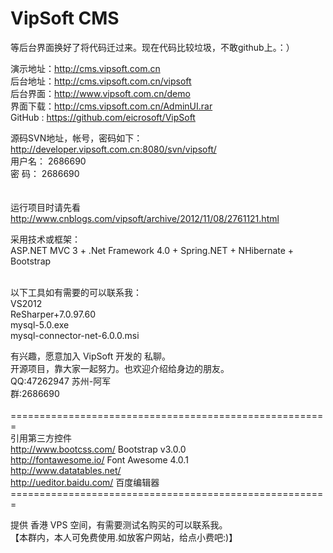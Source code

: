 VipSoft CMS
=======
等后台界面换好了将代码迁过来。现在代码比较垃圾，不敢github上。：）

演示地址：http://cms.vipsoft.com.cn <br/>
后台地址：http://cms.vipsoft.com.cn/vipsoft  <br/>
后台界面：http://www.vipsoft.com.cn/demo  <br/>
界面下载：http://cms.vipsoft.com.cn/AdminUI.rar  <br/>
GitHub  : https://github.com/eicrosoft/VipSoft  <br/>

源码SVN地址，帐号，密码如下： <br/>
http://developer.vipsoft.com.cn:8080/svn/vipsoft/ <br/>
用户名： 2686690 <br/>
密  码： 2686690 <br/>
 <br/>
  <br/>
运行项目时请先看 <br/>
http://www.cnblogs.com/vipsoft/archive/2012/11/08/2761121.html <br/>


采用技术或框架： <br/>
ASP.NET MVC 3 + .Net Framework 4.0 + Spring.NET + NHibernate + Bootstrap <br/>

 <br/>
以下工具如有需要的可以联系我： <br/>
VS2012  <br/>
ReSharper+7.0.97.60 <br/>
mysql-5.0.exe <br/>
mysql-connector-net-6.0.0.msi <br/>
 

有兴趣，愿意加入 VipSoft 开发的 私聊。 <br/>
开源项目，靠大家一起努力。也欢迎介绍给身边的朋友。 <br/>
QQ:47262947  苏州-阿军   <br/>
群:2686690 <br/>
 <br/>
======================================================= <br/>
引用第三方控件 <br/>
http://www.bootcss.com/						Bootstrap v3.0.0 <br/>
http://fontawesome.io/						 Font Awesome 4.0.1 <br/>
http://www.datatables.net/   <br/>
http://ueditor.baidu.com/    百度编辑器<br/>
======================================================= <br/>

提供 香港 VPS 空间，有需要测试名购买的可以联系我。<br/>
【本群内，本人可免费使用.如放客户网站，给点小费吧:)】 <br/>



